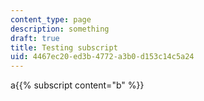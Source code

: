 ```yaml
---
content_type: page
description: something
draft: true
title: Testing subscript
uid: 4467ec20-ed3b-4772-a3b0-d153c14c5a24
---
```

a{{% subscript content="b" %}}